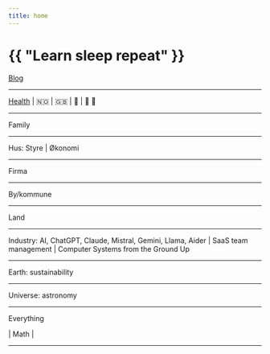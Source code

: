 ```yaml
---
title: home
---
```

# {{ "Learn sleep repeat" }}

[Blog](/pages/blog.html)

---

[Health](/2024/07/11/yoga.html)
 | 
🇳🇴
 | 
🇬🇧 
 | 
 🎸
 | 
🎵 🎹

---

Family

---

Hus: Styre
 | 
Økonomi

---

Firma

---

By/kommune

---

Land

---

Industry: AI, ChatGPT, Claude, Mistral, Gemini, Llama, Aider
 | 
SaaS team management 
 | 
Computer Systems from the Ground Up

---

Earth: sustainability

---

Universe: astronomy

---

Everything

 | 
Math
 | 

---


